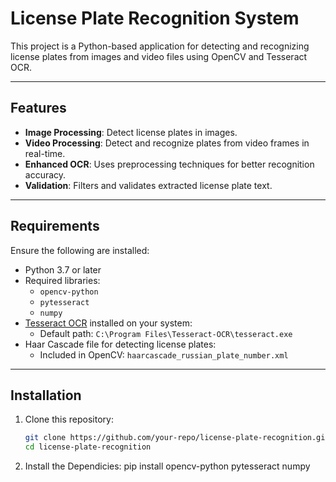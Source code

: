 # License Plate Recognition System

This project is a Python-based application for detecting and recognizing license plates from images and video files using OpenCV and Tesseract OCR.

---

## Features
- **Image Processing**: Detect license plates in images.
- **Video Processing**: Detect and recognize plates from video frames in real-time.
- **Enhanced OCR**: Uses preprocessing techniques for better recognition accuracy.
- **Validation**: Filters and validates extracted license plate text.

---

## Requirements
Ensure the following are installed:

- Python 3.7 or later
- Required libraries:
  - `opencv-python`
  - `pytesseract`
  - `numpy`
- [Tesseract OCR](https://github.com/tesseract-ocr/tesseract) installed on your system:
  - Default path: `C:\Program Files\Tesseract-OCR\tesseract.exe`
- Haar Cascade file for detecting license plates:
  - Included in OpenCV: `haarcascade_russian_plate_number.xml`

---

## Installation

1. Clone this repository:
   ```bash
   git clone https://github.com/your-repo/license-plate-recognition.git
   cd license-plate-recognition
2. Install the Dependicies:
   pip install opencv-python pytesseract numpy

